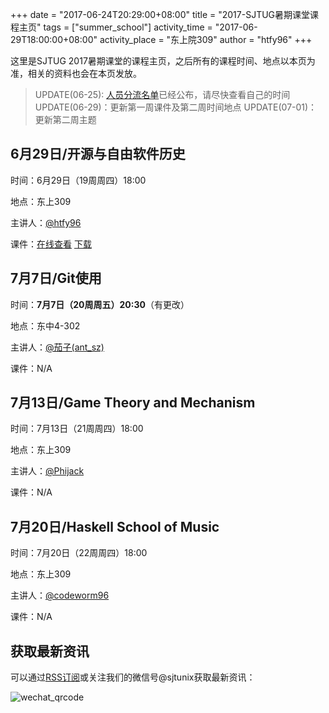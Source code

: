 +++
date = "2017-06-24T20:29:00+08:00"
title = "2017-SJTUG暑期课堂课程主页"
tags = ["summer_school"]
activity_time = "2017-06-29T18:00:00+08:00"
activity_place = "东上院309"
author = "htfy96"
+++

这里是SJTUG 2017暑期课堂的课程主页，之后所有的课程时间、地点以本页为准，相关的资料也会在本页发放。

> UPDATE(06-25): [人员分流名单](/post/2017-06-25-summer-class-schedule)已经公布，请尽快查看自己的时间
> UPDATE(06-29)：更新第一周课件及第二周时间地点
> UPDATE(07-01)：更新第二周主题


## 6月29日/开源与自由软件历史
时间：6月29日（19周周四）18:00

地点：东上309

主讲人：[@htfy96](https://intmainreturn0.com)

课件：[在线查看](http://sjtug.org/sharing/2017-06-29/) [下载](https://github.com/sjtug/sharing/tree/master/2017-06-29)

## 7月7日/Git使用
时间：__7月7日（20周周五）20:30__（有更改）

地点：东中4-302

主讲人：[@茄子(ant_sz)](https://io-meter.com) 

课件：N/A

## 7月13日/Game Theory and Mechanism
时间：7月13日（21周周四）18:00

地点：东上309

主讲人：[@Phijack](javascript:;)

课件：N/A

## 7月20日/Haskell School of Music

时间：7月20日（22周周四）18:00

地点：东上309

主讲人：[@codeworm96](http://codeworm96.github.io)

课件：N/A

## 获取最新资讯

可以通过[RSS订阅](http://sjtug.org/tags/summer_school/index.xml)或关注我们的微信号@sjtunix获取最新资讯：

![wechat_qrcode](/images/wechat_qrcode.jpg)

